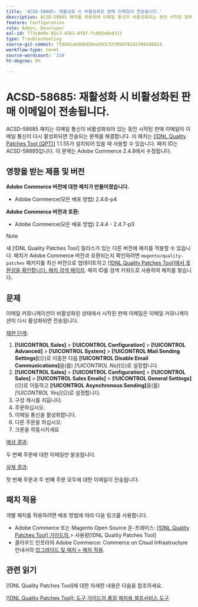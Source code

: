 ```yaml
---
title: 'ACSD-58685: 재활성화 시 비활성화된 판매 이메일이 전송됩니다.'
description: ACSD-58685 패치를 적용하여 이메일 통신이 비활성화되는 동안 시작된 판매 이메일이 이메일 통신이 다시 활성화되면 전송되는 Adobe Commerce 문제를 해결합니다.
feature: Configuration
role: Admin, Developer
exl-id: 773c0e0e-92c3-42b1-8fbf-fcb05e0e8311
type: Troubleshooting
source-git-commit: 7fdb02a6d89d50ea593c5fd99d78101f89198424
workflow-type: tm+mt
source-wordcount: '314'
ht-degree: 0%

---
```


# ACSD-58685: 재활성화 시 비활성화된 판매 이메일이 전송됩니다.

ACSD-58685 패치는 이메일 통신이 비활성화되어 있는 동안 시작된 판매 이메일이 이메일 통신이 다시 활성화되면 전송되는 문제를 해결합니다. 이 패치는 [[!DNL Quality Patches Tool (QPT)]](/help/tools/quality-patches-tool/quality-patches-tool-to-self-serve-quality-patches.md) 1.1.55가 설치되어 있을 때 사용할 수 있습니다. 패치 ID는 ACSD-58685입니다. 이 문제는 Adobe Commerce 2.4.8에서 수정됩니다.

## 영향을 받는 제품 및 버전

**Adobe Commerce 버전에 대한 패치가 만들어졌습니다.**

* Adobe Commerce(모든 배포 방법) 2.4.6-p4

**Adobe Commerce 버전과 호환:**

* Adobe Commerce(모든 배포 방법) 2.4.4 - 2.4.7-p3

>[!NOTE]
>
>새 [!DNL Quality Patches Tool] 릴리스가 있는 다른 버전에 패치를 적용할 수 있습니다. 패치가 Adobe Commerce 버전과 호환되는지 확인하려면 `magento/quality-patches` 패키지를 최신 버전으로 업데이트하고 [[!DNL Quality Patches Tool]에서 호환성을 확인합니다. 패치 검색 페이지](https://experienceleague.adobe.com/tools/commerce-quality-patches/index.html?lang=ko). 패치 ID를 검색 키워드로 사용하여 패치를 찾습니다.

## 문제

이메일 커뮤니케이션이 비활성화된 상태에서 시작된 판매 이메일은 이메일 커뮤니케이션이 다시 활성화되면 전송됩니다.

<u>재현 단계</u>:

1. **[!UICONTROL Sales]** > **[!UICONTROL Configuration]** > **[!UICONTROL Advanced]** > **[!UICONTROL System]** > **[!UICONTROL Mail Sending Settings]**(으)로 이동한 다음 **[!UICONTROL Disable Email Communications]**&#x200B;을(를) *[!UICONTROL No]*(으)로 설정합니다.
1. **[!UICONTROL Sales]** > **[!UICONTROL Configuration]** > **[!UICONTROL Sales]** > **[!UICONTROL Sales Emails]** > **[!UICONTROL General Settings]**(으)로 이동하고 **[!UICONTROL Asynchronous Sending]**&#x200B;을(를) *[!UICONTROL Yes]*(으)로 설정합니다.
1. 구성 캐시를 지웁니다.
1. 주문하십시오.
1. 이메일 통신을 활성화합니다.
1. 다른 주문을 하십시오.
1. 크론을 작동시키세요

<u>예상 결과</u>:

두 번째 주문에 대한 이메일만 발송됩니다.

<u>실제 결과</u>:

첫 번째 주문과 두 번째 주문 모두에 대한 이메일이 전송됩니다.

## 패치 적용

개별 패치를 적용하려면 배포 방법에 따라 다음 링크를 사용합니다.

* Adobe Commerce 또는 Magento Open Source 온-프레미스: [[!DNL Quality Patches Tool]  가이드의 ](/help/tools/quality-patches-tool/usage.md)> 사용량[!DNL Quality Patches Tool]
* 클라우드 인프라의 Adobe Commerce: Commerce on Cloud Infrastructure 안내서의 [업그레이드 및 패치 > 패치 적용](https://experienceleague.adobe.com/docs/commerce-cloud-service/user-guide/develop/upgrade/apply-patches.html?lang=ko).

## 관련 읽기

[!DNL Quality Patches Tool]에 대한 자세한 내용은 다음을 참조하세요.

[[!DNL Quality Patches Tool]: 도구 가이드의 품질 패치용 셀프서비스 도구](/help/tools/quality-patches-tool/quality-patches-tool-to-self-serve-quality-patches.md).
